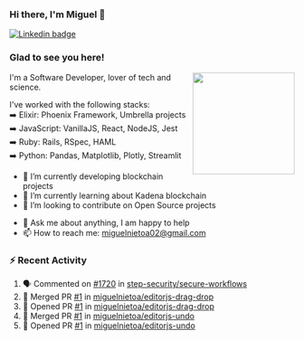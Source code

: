 ### Hi there, I'm Miguel 👋

<a href="https://linkedin.com/in/miguelnietoa/" target="_blank" rel="noopener noreferrer">
  <img src="https://img.shields.io/badge/-LinkedIn-0e76a8?style=flat-square&logo=Linkedin&logoColor=white" alt="Linkedin badge">
</a>
<!-- [![Website Badge](https://img.shields.io/badge/Website-3b5998?style=flat-square&logo=google-chrome&logoColor=white)](#notavailablenow#) 

<img src="https://i.imgur.com/tbrLrt5.gif" width=400 alt="Coding GIF" align="right"/>
-->


### Glad to see you here!
<a href="https://github.com/miguelnietoa"><img src="https://github-readme-stats-git-masterrstaa-rickstaa.vercel.app/api?username=miguelnietoa&show_icons=true&hide_border=true&count_private=true&include_all_commits=true&theme=tokyonight" height="180em" align="right"/></a>
I'm a Software Developer, lover of tech and science. 

I've worked with the following stacks:\
➡️ Elixir: Phoenix Framework, Umbrella projects\
➡️ JavaScript: VanillaJS, React, NodeJS, Jest\
➡️ Ruby: Rails, RSpec, HAML\
➡️ Python: Pandas, Matplotlib, Plotly, Streamlit

- 🔭 I’m currently developing blockchain projects
- 🌱 I’m currently learning about Kadena blockchain
- 👯 I’m looking to contribute on Open Source projects
<!-- 
- 😄 I just finished a Machine Learning course! 
- 🤔 I’m looking for help with ...
-->
- 💬 Ask me about anything, I am happy to help
- 📫 How to reach me: miguelnietoa02@gmail.com


### ⚡ Recent Activity

<!--START_SECTION:activity-->
1. 🗣 Commented on [#1720](https://github.com/step-security/secure-workflows/issues/1720) in [step-security/secure-workflows](https://github.com/step-security/secure-workflows)
2. 🎉 Merged PR [#1](https://github.com/miguelnietoa/editorjs-drag-drop/pull/1) in [miguelnietoa/editorjs-drag-drop](https://github.com/miguelnietoa/editorjs-drag-drop)
3. 💪 Opened PR [#1](https://github.com/miguelnietoa/editorjs-drag-drop/pull/1) in [miguelnietoa/editorjs-drag-drop](https://github.com/miguelnietoa/editorjs-drag-drop)
4. 🎉 Merged PR [#1](https://github.com/miguelnietoa/editorjs-undo/pull/1) in [miguelnietoa/editorjs-undo](https://github.com/miguelnietoa/editorjs-undo)
5. 💪 Opened PR [#1](https://github.com/miguelnietoa/editorjs-undo/pull/1) in [miguelnietoa/editorjs-undo](https://github.com/miguelnietoa/editorjs-undo)
<!--END_SECTION:activity-->
